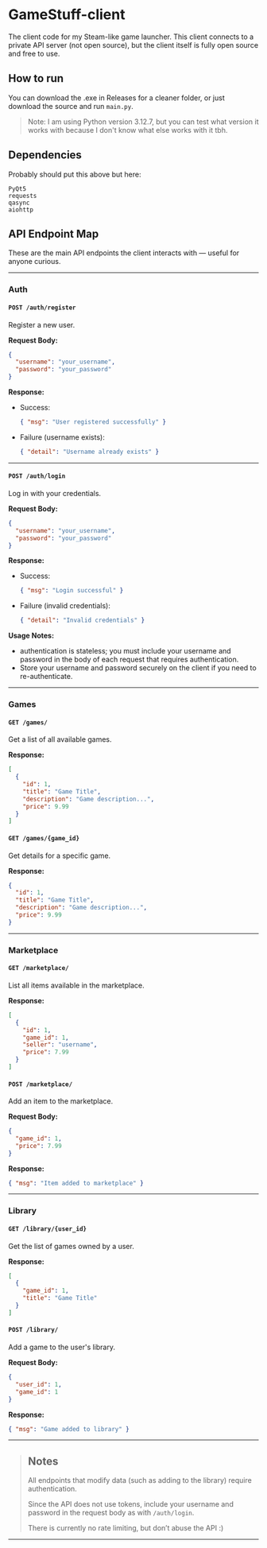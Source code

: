 # GameStuff-client
The client code for my Steam-like game launcher. 
This client connects to a private API server (not open source), but the client itself is fully open source and free to use.

## How to run
You can download the .exe in Releases for a cleaner folder, or just download the source and run `main.py`.

> Note:
> I am using Python version 3.12.7, but you can test what version it works with because I don't know what else works with it tbh.

## Dependencies
Probably should put this above but here:
```
PyQt5
requests
qasync
aiohttp
```

## API Endpoint Map

These are the main API endpoints the client interacts with — useful for anyone curious.

---

### Auth

#### `POST /auth/register`
Register a new user.

**Request Body:**
```json
{
  "username": "your_username",
  "password": "your_password"
}
```

**Response:**
- Success:  
  ```json
  { "msg": "User registered successfully" }
  ```
- Failure (username exists):  
  ```json
  { "detail": "Username already exists" }
  ```

---

#### `POST /auth/login`
Log in with your credentials.

**Request Body:**
```json
{
  "username": "your_username",
  "password": "your_password"
}
```

**Response:**
- Success:  
  ```json
  { "msg": "Login successful" }
  ```
- Failure (invalid credentials):  
  ```json
  { "detail": "Invalid credentials" }
  ```

**Usage Notes:**
- authentication is stateless; you must include your username and password in the body of each request that requires authentication.
- Store your username and password securely on the client if you need to re-authenticate.

---

### Games

#### `GET /games/`
Get a list of all available games.

**Response:**
```json
[
  {
    "id": 1,
    "title": "Game Title",
    "description": "Game description...",
    "price": 9.99
  }
]
```

#### `GET /games/{game_id}`
Get details for a specific game.

**Response:**
```json
{
  "id": 1,
  "title": "Game Title",
  "description": "Game description...",
  "price": 9.99
}
```

---

### Marketplace

#### `GET /marketplace/`
List all items available in the marketplace.

**Response:**
```json
[
  {
    "id": 1,
    "game_id": 1,
    "seller": "username",
    "price": 7.99
  }
]
```

#### `POST /marketplace/`
Add an item to the marketplace.

**Request Body:**
```json
{
  "game_id": 1,
  "price": 7.99
}
```

**Response:**
```json
{ "msg": "Item added to marketplace" }
```

---

### Library

#### `GET /library/{user_id}`
Get the list of games owned by a user.

**Response:**
```json
[
  {
    "game_id": 1,
    "title": "Game Title"
  }
]
```

#### `POST /library/`
Add a game to the user's library.

**Request Body:**
```json
{
  "user_id": 1,
  "game_id": 1
}
```

**Response:**
```json
{ "msg": "Game added to library" }
```

---

> ## Notes
>
> All endpoints that modify data (such as adding to the library) require authentication.
>
> Since the API does not use tokens, include your username and password in the request body as with `/auth/login`.
>
> There is currently no rate limiting, but don’t abuse the API :)
---